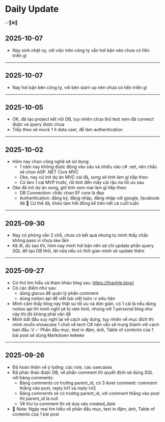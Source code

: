 # Daily Update
✅🔄❌📌

## 2025-10-07
- Nay sinh nhật ny, với việc trên công ty vẫn hơi bận nên chưa có tiến triển gì

---

## 2025-10-07
- Nay hơi bận bên công ty, với bên start-up nên chưa có tiến triển gì

---

## 2025-10-05
- OK, đã tạo project kết nối DB, tuy nhiên chưa thử test xem đã connect được và query được chưa
- Tiếp theo sẽ mock 1 ít data user, để làm authentication

---

## 2025-10-02
- Hôm nay chọn công nghệ sẽ sử dụng: 
    + 1 năm nay không được động vào sâu và nhiều vào c# .net, nên chắc sẽ chọn ASP .NET Core MVC
    + Oke, nay cứ init dự án MVC cái đã, xong sẽ tính làm gì tiếp theo
    + Cứ làm 1 cái MVP trước, rồi tính đến mấy cái râu ria tối ưu sau
- Oke đã init dự án xong, giờ tính xem mai làm gì tiếp theo:
    + DB Connection: chắc chọn EF core là đẹp
    + Authentication: đăng ký, đăng nhập, đăng nhập với google, facebook đê
📌 Cứ thế đã, khéo làm hết đống kể trên hết cả cuối tuần

---

## 2025-09-30
- Nay có phỏng vấn 2 chỗ, chưa có kết quả nhưng tự mình thấy chắc không pass vì chưa oke lắm
- Kệ đi, dù sao thì, hôm nay mình hơi bận nên sẽ chỉ update phần query SQL để tạo DB thôi, lát nữa nếu có thời gian mình sẽ update thêm 

---

## 2025-09-27
- Có thử tìm hiểu và tham khảo blog sau: https://thanhle.blog/
- Có các điểm như sau:
    + dùng giscus để quản lý phần comment
    + dùng notion api để viết bài viết luôn :v siêu tiện
- Mình cảm thấy blog này thật sự tối ưu và đơn giản, có 1 cái là nếu dùng notion api thì mình nghĩ sẽ bị rate limit, nhưng với 1 personal blog như này thì đó không phải vấn đề
- Mình bắt đầu suy nghĩ lại về cách xây dựng, tuy nhiên về mục đích thì mình muốn showcase 1 chút về tech C# nên vẫn sẽ trung thành với cách ban đầu :V
✅ Phần đầu mục, text in đậm, ảnh, Table of contents của 1 bài post sẽ dùng Markdown kekeke

---

## 2025-09-26
- Đã hoàn thiện về ý tưởng: các role, các usecases
- Đã phác thảo được DB, về phần comment thì quyết định sẽ dùng SQL với bảng comments:
    + Bảng comments có trường parent_id, có 3 level comment: comment thẳng vào post, reply lvl1 và reply lvl2
    + Bảng comments sẽ có trường parent_id, với comment thẳng vào post thì parent_id là null
    + Về thứ tự comment thì sẽ dựa vào created_date
- 📌 Note: Ngày mai tìm hiểu về phần đầu mục, text in đậm, ảnh, Table of contents của 1 bài post
